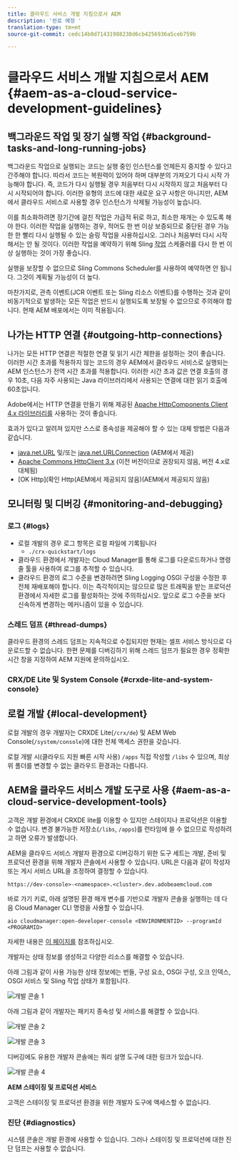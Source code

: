 ```yaml
---
title: 클라우드 서비스 개발 지침으로서 AEM
description: '완료 예정 '
translation-type: tm+mt
source-git-commit: cedc14b0d71431988238d6cb4256936a5ceb759b

---
```



# 클라우드 서비스 개발 지침으로서 AEM {#aem-as-a-cloud-service-development-guidelines}

## 백그라운드 작업 및 장기 실행 작업 {#background-tasks-and-long-running-jobs}

백그라운드 작업으로 실행되는 코드는 실행 중인 인스턴스를 언제든지 중지할 수 있다고 간주해야 합니다. 따라서 코드는 복원력이 있어야 하며 대부분의 가져오기 다시 시작 가능해야 합니다. 즉, 코드가 다시 실행될 경우 처음부터 다시 시작하지 않고 처음부터 다시 시작되어야 합니다. 이러한 유형의 코드에 대한 새로운 요구 사항은 아니지만, AEM에서 클라우드 서비스로 사용할 경우 인스턴스가 삭제될 가능성이 높습니다.

이를 최소화하려면 장기간에 걸친 작업은 가급적 뒤로 하고, 최소한 재개는 수 있도록 해야 한다. 이러한 작업을 실행하는 경우, 적어도 한 번 이상 보증되므로 중단된 경우 가능한 한 빨리 다시 실행될 수 있는 슬링 작업을 사용하십시오. 그러나 처음부터 다시 시작해서는 안 될 것이다. 이러한 작업을 예약하기 위해 Sling [작업](https://sling.apache.org/documentation/bundles/apache-sling-eventing-and-job-handling.html#jobs-guarantee-of-processing) 스케줄러를 다시 한 번 이상 실행하는 것이 가장 좋습니다.

실행을 보장할 수 없으므로 Sling Commons Scheduler를 사용하여 예약하면 안 됩니다. 그것이 계획될 가능성이 더 높다.

마찬가지로, 관측 이벤트(JCR 이벤트 또는 Sling 리소스 이벤트)를 수행하는 것과 같이 비동기적으로 발생하는 모든 작업은 반드시 실행되도록 보장될 수 없으므로 주의해야 합니다. 현재 AEM 배포에서는 이미 적용됩니다.

## 나가는 HTTP 연결 {#outgoing-http-connections}

나가는 모든 HTTP 연결은 적절한 연결 및 읽기 시간 제한을 설정하는 것이 좋습니다. 이러한 시간 초과를 적용하지 않는 코드의 경우 AEM에서 클라우드 서비스로 실행되는 AEM 인스턴스가 전역 시간 초과를 적용합니다. 이러한 시간 초과 값은 연결 호출의 경우 10초, 다음 자주 사용되는 Java 라이브러리에서 사용되는 연결에 대한 읽기 호출에 60초입니다.

Adobe에서는 HTTP 연결을 만들기 위해 제공된 [Apache HttpComponents Client 4.x 라이브러리를](https://hc.apache.org/httpcomponents-client-ga/) 사용하는 것이 좋습니다.

효과가 있다고 알려져 있지만 스스로 종속성을 제공해야 할 수 있는 대체 방법은 다음과 같습니다.

* [java.net.URL](https://docs.oracle.com/javase/7/docs/api/java/net/URL.html) 및/또는 [java.net.URLConnection](https://docs.oracle.com/javase/7/docs/api/java/net/URLConnection.html) (AEM에서 제공)
* [Apache Commons HttpClient 3.x](https://hc.apache.org/httpclient-3.x/) (이전 버전이므로 권장되지 않음, 버전 4.x로 대체됨)
* [OK Http](확인 Http(AEM에서 제공되지 않음)(AEM에서 제공되지 않음)

## 모니터링 및 디버깅 {#monitoring-and-debugging}

### 로그 {#logs}

* 로컬 개발의 경우 로그 항목은 로컬 파일에 기록됩니다
   * `./crx-quickstart/logs`
* 클라우드 환경에서 개발자는 Cloud Manager를 통해 로그를 다운로드하거나 명령줄 툴을 사용하여 로그를 추적할 수 있습니다. <!-- See the [Cloud Manager documentation](https://docs.adobe.com/content/help/en/experience-manager-cloud-manager/using/introduction-to-cloud-manager.html) for more details. Note that custom logs are not supported and so all logs should be output to the error log. -->
* 클라우드 환경의 로그 수준을 변경하려면 Sling Logging OSGI 구성을 수정한 후 전체 재배포해야 합니다. 이는 즉각적이지는 않으므로 많은 트래픽을 받는 프로덕션 환경에서 자세한 로그를 활성화하는 것에 주의하십시오. 앞으로 로그 수준을 보다 신속하게 변경하는 메커니즘이 있을 수 있습니다.

### 스레드 덤프 {#thread-dumps}

클라우드 환경의 스레드 덤프는 지속적으로 수집되지만 현재는 셀프 서비스 방식으로 다운로드할 수 없습니다. 한편 문제를 디버깅하기 위해 스레드 덤프가 필요한 경우 정확한 시간 창을 지정하여 AEM 지원에 문의하십시오.

### CRX/DE Lite 및 System Console {#crxde-lite-and-system-console}

## 로컬 개발 {#local-development}

로컬 개발의 경우 개발자는 CRXDE Lite(`/crx/de`) 및 AEM Web Console(`/system/console`)에 대한 전체 액세스 권한을 갖습니다.

로컬 개발 시(클라우드 지원 빠른 시작 사용) `/apps` 직접 작성할 `/libs` 수 있으며, 최상위 폴더를 변경할 수 없는 클라우드 환경과는 다릅니다.

## AEM을 클라우드 서비스 개발 도구로 사용 {#aem-as-a-cloud-service-development-tools}

고객은 개발 환경에서 CRXDE lite를 이용할 수 있지만 스테이지나 프로덕션은 이용할 수 없습니다. 변경 불가능한 저장소(`/libs`, `/apps`)를 런타임에 쓸 수 없으므로 작성하려고 하면 오류가 발생합니다.

AEM을 클라우드 서비스 개발자 환경으로 디버깅하기 위한 도구 세트는 개발, 준비 및 프로덕션 환경을 위해 개발자 콘솔에서 사용할 수 있습니다. URL은 다음과 같이 작성자 또는 게시 서비스 URL을 조정하여 결정할 수 있습니다.

`https://dev-console>-<namespace>.<cluster>.dev.adobeaemcloud.com`

바로 가기 키로, 아래 설명된 환경 매개 변수를 기반으로 개발자 콘솔을 실행하는 데 다음 Cloud Manager CLI 명령을 사용할 수 있습니다.

`aio cloudmanager:open-developer-console <ENVIRONMENTID> --programId <PROGRAMID>`

자세한 내용은 [이 페이지를](/help/release-notes/home.md) 참조하십시오.

개발자는 상태 정보를 생성하고 다양한 리소스를 해결할 수 있습니다.

아래 그림과 같이 사용 가능한 상태 정보에는 번들, 구성 요소, OSGI 구성, 오크 인덱스, OSGI 서비스 및 Sling 작업 상태가 포함됩니다.

![개발 콘솔 1](/help/implementing/developing/introduction/assets/devconsole1.png)

아래 그림과 같이 개발자는 패키지 종속성 및 서비스를 해결할 수 있습니다.

![개발 콘솔 2](/help/implementing/developing/introduction/assets/devconsole2.png)

![개발 콘솔 3](/help/implementing/developing/introduction/assets/devconsole3.png)

디버깅에도 유용한 개발자 콘솔에는 쿼리 설명 도구에 대한 링크가 있습니다.

![개발 콘솔 4](/help/implementing/developing/introduction/assets/devconsole4.png)

**AEM 스테이징 및 프로덕션 서비스**

고객은 스테이징 및 프로덕션 환경을 위한 개발자 도구에 액세스할 수 없습니다.

### 진단 {#diagnostics}

시스템 콘솔은 개발 환경에 사용할 수 있습니다. 그러나 스테이징 및 프로덕션에 대한 진단 덤프는 사용할 수 없습니다.